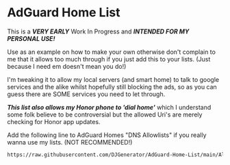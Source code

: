# AdGuard Home List
This is a ***VERY EARLY*** Work In Progress and ***INTENDED FOR MY PERSONAL USE!***

Use as an example on how to make your own otherwise don't complain to me that it allows too much through if you just add this to your lists. (Just because I need em doesn't mean you do!)

I'm tweaking it to allow my local servers (and smart home) to talk to google services and the alike whilst hopefully still blocking the ads, so as you can guess there are SOME services you need to let through.

***This list also allows my Honor phone to 'dial home'*** which I understand some folk believe to be controversial but the allowed Uri's are merely checking for Honor app updates.

Add the following line to AdGuard Homes "DNS Allowlists" if you really wanna use my lists. (NOT RECOMMENDED!)

```sh
https://raw.githubusercontent.com/DJGenerator/AdGuard-Home-List/main/Allowlist/AdGuard-Home-List.Allow.txt
```
